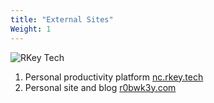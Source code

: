 ```yaml
---
title: "External Sites"
Weight: 1
---
```

![RKey Tech](/images/opekkttechno200.png)<br>

1. Personal productivity platform <a href="https://nc.rkey.tech/" target="_blank">nc.rkey.tech</a>
2. Personal site and blog <a href="https://r0bwk3y.com/" target="_blank">r0bwk3y.com</a>
